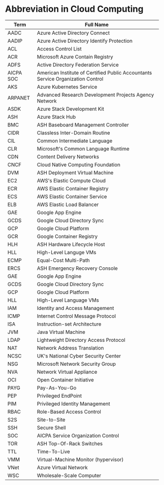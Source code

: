 # Abbreviation in Cloud Computing

| Term      | Full Name                                                    |
| --------- | ------------------------------------------------------------ |
| AADC      | Azure Active Directory Connect                               |
| AADIP     | Azure Active Directory Identify Protection                   |
| ACL       | Access Control List                                          |
| ACR       | Microsoft Azure Contain Registry                             |
| ADFS      | Active Directory Federation Service                          |
| AICPA SOC | American Institute of Certified Public Accountants Service Organization Control |
| AKS       | Azure Kubernetes Service                                     |
| ARPANET   | Advanced Research Development Projects Agency Network        |
| ASDK      | Azure Stack Development Kit                                  |
| ASH       | Azure Stack Hub                                              |
| BMC       | ASH Baseboard Management Controller                          |
| CIDR      | Classless Inter-Domain Routine                               |
| CIL       | Common Intermediate Language                                 |
| CLR       | Microsoft's Common Language Runtime                          |
| CDN       | Content Delivery Networks                                    |
| CNCF      | Cloud Native Computing Foundation                            |
| DVM       | ASH Deployment Virtual Machine                               |
| EC2       | AWS's Elastic Compute Cloud                                  |
| ECR       | AWS Elastic Container Registry                               |
| ECS       | AWS Elastic Container Service                                |
| ELB       | AWS Elastic Load Balancer                                    |
| GAE       | Google App Engine                                            |
| GCDS      | Google Cloud Directory Sync                                  |
| GCP       | Google Cloud Platform                                        |
| GCR       | Google Container Registry                                    |
| HLH       | ASH Hardware Lifecycle Host                                  |
| HLL       | High-Level Languge VMs                                       |
| ECMP      | Equal-Cost Multi-Path                                        |
| ERCS      | ASH Emergency Recovery Console                               |
| GAE       | Google App Engine                                            |
| GCDS      | Google Cloud Directory Sync                                  |
| GCP       | Google Cloud Platform                                        |
| HLL       | High-Level Language VMs                                      |
| IAM       | Identity and Access Management                               |
| ICMP      | Internet Control Message Protocol                            |
| ISA       | Instruction-set Architecture                                 |
| JVM       | Java Virtual Machine                                         |
| LDAP      | Lightweight Directory Access Protocol                        |
| NAT       | Network Address Translation                                  |
| NCSC      | UK's National Cyber Security Center                          |
| NSG       | Microsoft Network Security Group                             |
| NVA       | Network Virtual Appliance                                    |
| OCI       | Open Container Initiative                                    |
| PAYG      | Pay-As-You-Go                                                |
| PEP       | Privileged EndPoint                                          |
| PIM       | Privileged Identity Management                               |
| RBAC      | Role-Based Access Control                                    |
| S2S       | Site-to-Site                                                 |
| SSH       | Secure Shell                                                 |
| SOC       | AICPA Service Organization Control                           |
| TOR       | ASH Top-Of-Rack Switches                                     |
| TTL       | Time-To-Live                                                 |
| VMM       | Virtual-Machine Monitor (hypervisor)                         |
| VNet      | Azure Virtual Network                                        |
| WSC       | Wholesale-Scale Computer                                     |

